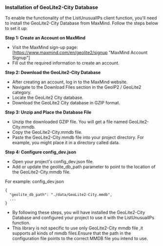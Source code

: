 ### Installation of GeoLite2-City Database
To enable the functionality of the ListUnusualIPs client function, you'll need to install the GeoLite2-City Database from MaxMind. Follow the steps below to set it up:

**Step 1: Create an Account on MaxMind**
* Visit the MaxMind sign-up page:  [https://www.maxmind.com/en/geolite2/signup "MaxMind Account Signup"]
* Fill out the required information to create an account.

**Step 2: Download the GeoLite2-City Database**
* After creating an account, log in to the MaxMind website.
* Navigate to the Download Files section in the GeoIP2 / GeoLite2 category.
* Locate the GeoLite2 City database.
* Download the GeoLite2 City database in GZIP format.

**Step 3: Unzip and Place the Database File**
* Unzip the downloaded GZIP file. You will get a file named GeoLite2-City.mmdb.
* Copy the GeoLite2-City.mmdb file.
* Paste the GeoLite2-City.mmdb file into your project directory. For example, you might place it in a directory called data.

**Step 4: Configure config_dev.json**
* Open your project's config_dev.json file.
* Add or update the geolite_db_path parameter to point to the location of the GeoLite2-City.mmdb file.

 For example: config_dev.json
```
{
  "geolite_db_path": "./data/GeoLite2-City.mmdb",
  ...
}
```
* By following these steps, you will have installed the GeoLite2-City Database and configured your project to use it with the ListUnusualIPs function.
* This library is not specific to use only GeoLite2-City mmdb file ,it  supports all kinds of mmdb files.Ensure that the path in the configuration file points to the correct MMDB file you intend to use.



